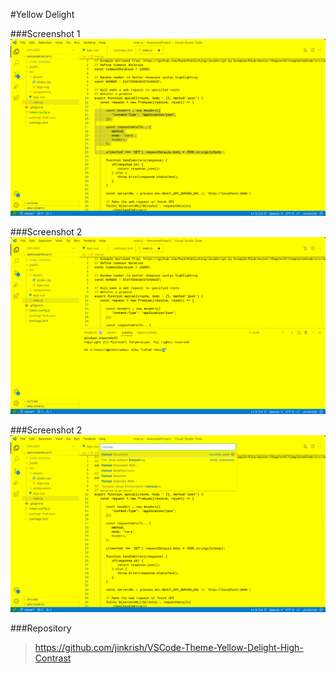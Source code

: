 #Yellow Delight

###Screenshot 1
![Screenshot 1](https://raw.githubusercontent.com/jinkrish/VSCode-Theme-Yellow-Delight-High-Contrast/main/screenshots/1.jpg)

###Screenshot 2
![Screenshot 2](https://raw.githubusercontent.com/jinkrish/VSCode-Theme-Yellow-Delight-High-Contrast/main/screenshots/2.jpg)

###Screenshot 2
![Screenshot 3](https://raw.githubusercontent.com/jinkrish/VSCode-Theme-Yellow-Delight-High-Contrast/main/screenshots/3.jpg)


###Repository
> https://github.com/jinkrish/VSCode-Theme-Yellow-Delight-High-Contrast
